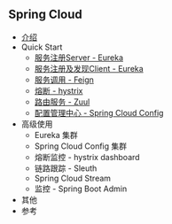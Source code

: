 ## Spring Cloud  

* [介绍](./docs/introduce.md)
* Quick Start    
	- [服务注册Server - Eureka](./docs/quickstart-eureka-server.md)
	- [服务注册及发现Client - Eureka](./docs/quickstart-eureka-client.md)
	- [服务调用 - Feign](./docs/quickstart-feign.md)
	- [熔断 - hystrix](./docs/quickstart-hystric.md)
	- [路由服务 - Zuul](./docs/quickstart-zuul.md)
	- [配置管理中心 - Spring Cloud Config](./docs/quickstart-config.md)
* 高级使用  
	- Eureka 集群
	- Spring Cloud Config 集群
	- 熔断监控 - hystrix dashboard
	- 链路跟踪 - Sleuth
	- Spring Cloud Stream
	- 监控 - Spring Boot Admin
* 其他  
* 参考